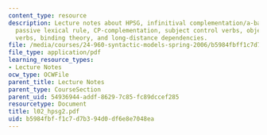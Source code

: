 ```yaml
---
content_type: resource
description: Lecture notes about HPSG, infinitival complementation/a-bar dependencies,
  passive lexical rule, CP-complementation, subject control verbs, object control
  verbs, binding theory, and long-distance dependencies.
file: /media/courses/24-960-syntactic-models-spring-2006/b5984fbff1c7d7b394d0df6e8e7048ea_l02_hpsg2.pdf
file_type: application/pdf
learning_resource_types:
- Lecture Notes
ocw_type: OCWFile
parent_title: Lecture Notes
parent_type: CourseSection
parent_uid: 54936944-addf-8629-7c85-fc89dccef285
resourcetype: Document
title: l02_hpsg2.pdf
uid: b5984fbf-f1c7-d7b3-94d0-df6e8e7048ea
---
```

